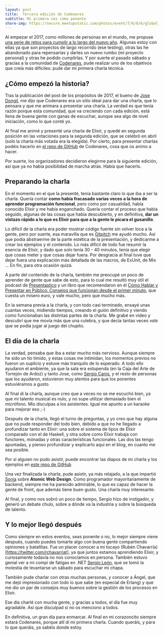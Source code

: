 ```yaml
---
layout: post
title:  Tercera edición de Codenares
subtitle: Mi primera vez como ponente
share-img: https://secure.meetupstatic.com/photos/event/7/6/0/6/global_456510214.jpeg
---
```


Al empezar el 2017, como millones de personas en el mundo, me propuse [una serie de retos para cumplir a lo largo del nuevo año](http://charlascylon.com/2017-01-10-objetivos-para-2017). Algunas estoy con ellas ya que son proyectos de largo recorrido (ese testing), otras las he abandonado para repensarlas y darles un nuevo rumbo (mi proyecto personal) y otras he podido cumplirlas. Y por suerte el pasado sábado y gracias a la comunidad de [Codenares](https://www.meetup.com/es-ES/codenares/), pude realizar uno de los objetivos que creía más difíciles: pude dar mi primera charla técnica.

## ¿Cómo empezó la historia?

Tras la publicación del post de los propósitos de 2017, el bueno de [Jose Dongil](https://twitter.com/jdonsan), me dijo que Codenares era un sitio ideal para dar una charla, que lo pensara y que me animara a presentar una charla. La verdad es que tenía razón porque esta comunidad, que va creciendo con cada edición, está llena de buena gente con ganas de escuchar, aunque sea algo de nivel iniciación, como lo que conté yo.

Al final me animé y presenté una charla de Elixir, y quedé en segunda posición en las votaciones para la segunda edición, que se celebró en abril (solo la charla más votada era la elegida). Por cierto, para presentar charlas podéis hacerlo en [el repo de GitHub](https://github.com/codenares/codenares/blob/master/charlas.md) de Codenares, cosa que os animo a hacer. 

Por suerte, los organizadores decidieron elegirme para la siguiente edición, así que ya no había posibilidad de marcha atrás. Había que hacerlo.


## Preparando la charla

En el momento en el que la presenté, tenía bastante claro lo que iba a ser la charla. Quería contar **como había fracasado varias veces a la hora de aprender programación funcional**, pero como por casualidad, había conocido Elixir y me había enganchado. Quería contar el proceso que había seguido, algunas de las cosas que había descubierto, y en definitiva, **dar un vistazo rápido a  lo que es Elixir para que a la gente le picara el gusanillo**.

Lo difícil de la charla era poder mostrar código fuente sin volver loca a la gente, pero por suerte, esa maravilla que es [Gitpitch](https://gitpitch.com/) me ayudó mucho. Así que podía abstraerme de la parte estética de la presentación, y dedicarme a crear los ejemplos y el contenido. Lo más difícil de todo fue resumir la esencia de Elixir, y dado que solo tenía 30 - 40 minutos, tenía que elegir que cosas meter y que cosas dejar fuera. Por desgracia al final tuve que dejar fuera una explicación más detallada de las macros, de ExUnit, de Mix ... En fin, para otra ocasión quizá.

A parte del contenido de la charla, también me preocupé un poco de aprender de gente que sabe de esto, para lo cual me resultó muy útil el podcast de [Presentastico](http://presentastico.com/) y un libro que recomendaron en él [Cómo Hablar y Presentar en Público: Consejos que funcionan desde el primer minuto](https://www.amazon.es/C%C3%B3mo-Hablar-Presentar-P%C3%BAblico-funcionan-ebook/dp/B01HU8ZTSW/ref=sr_1_1?s=books&ie=UTF8&qid=1497297727&sr=1-1&keywords=carlos+salas), que cuesta un mísero euro, y vale mucho, pero que mucho más.

En la semana previa a la charla, y con todo casi terminado, ensayé unas cuantas veces, midiendo tiempos, creando el guión definitivo y viendo como funcionaban las distintas partes de la charla. Me grabé en vídeo y descubrí que me movía más que una culebra, y que decía tantas veces *vale* que se podía jugar al juego del chupito.


## El día de la charla

La verdad, pensaba que iba a estar mucho más nervioso. Aunque siempre he sido un tío tímido, y estas cosas me intimidan, los momentos previos no fueron un suplicio y estuve más tranquilo de lo esperado. A todo ello ayudaron el ambiente, ya que la sala era estupenda (en la Caja del Arte de Torrejón de Ardoz) y tanto Jose, como [Sergio Canis](https://twitter.com/sergcns), y el resto de personas que los ayudaron, estuvieron muy atentos para que los ponentes estuviéramos a gusto.

Al final di la charla, aunque creo que a veces no se me escuchó bien, ya que mi talento musical es nulo, y no supe utilizar demasiado bien el micrófono. Mis disculpas a los asistentes. Igual me apunto a un karaoke para mejorar eso ;-)

Después de la charla, llegó el turno de preguntas, y yo creo que hay alguna que no pude responder del todo bien, debido a que no he llegado a profundizar tanto en Elixir: una sobre el sistema de tipos de Elixir comparado con el de Haskell, y otra sobre como Elixir trabaja con functores, mónadas y otras características funcionales. Las dos las tengo apuntadas, y pienso profundizar y explicarlo aquí en el blog, en cuanto me sea posible.

Por si alguien no pudo asistir, puede encontrar las diapos de mi charla y los ejemplos en [este repo de GitHub](https://github.com/rubenfa/codenares_elixir)

Una vez finalizada la charla, pude asistir, ya más relajado, a la que impartió [Sonia](https://twitter.com/nonlessorganic) sobre **Atomic Web Design**. Como programador mayoritariamente de backend, siempre me ha parecido admirable, lo que es capaz de hacer la gente de front, que además tiene buen gusto. Una charla muy interesante.

Al final, y como nos sobró un poco de tiempo, Sergio hizo de instigador, y generó un debate chulo, sobre a dónde va la industria y sobre la búsqueda de talento.


## Y lo mejor llegó después

Como siempre en estos eventos, seas ponente o no, lo mejor siempre viene después, cuando puedes tomarte algo con buena gente compartiendo opiniones y batallitas. Fue un placer conocer a mi tocayo (Rubén Chavarría)[https://twitter.com/rchavarriat], ya que juntos estamos aprendiendo Elixir, y curiosamente todavía no nos conocíamos en persona. También estuvo genial ver a mi compi de fatigas en .NET [Sergio León](https://twitter.com/panicoenlaxbox), que se tomó la molestia de levantarse un sábado para escuchar mi chapa.

También pude charlar con otras muchas personas, y conocer a Ángel, que me dejó impresionado con todo lo que sabe (en especial de Erlang) y que me dio un par de consejos muy buenos sobre la gestión de los procesos en Elixir. 

Ese día charlé con mucha gente, y gracias a todos, el día fue muy agradable. Así que disculpad si no os menciono a todos.

En definitiva, un gran día para enmarcar. Al final en mi corazoncito siempre estará Codenares, porque allí di mi primera charla. Cuando queráis, y para lo que queráis, ya sabéis donde estoy.


